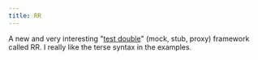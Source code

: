 ```yaml
---
title: RR
---
```


A new and very interesting "[test double](http://pivots.pivotallabs.com/users/brian/blog/articles/352-introducing-rr)" (mock, stub, proxy) framework called RR. I really like the terse syntax in the examples.
